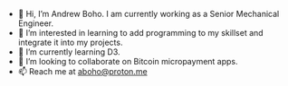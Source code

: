 - 👋 Hi, I’m Andrew Boho. I am currently working as a Senior Mechanical Engineer.
- 👀 I’m interested in learning to add programming to my skillset and integrate it into my projects.
- 🌱 I’m currently learning D3.
- 💞️ I’m looking to collaborate on Bitcoin micropayment apps.
- 📫 Reach me at aboho@proton.me

<!---
a-boho/a-boho is a ✨ special ✨ repository because its `README.md` (this file) appears on your GitHub profile.
You can click the Preview link to take a look at your changes.
--->

